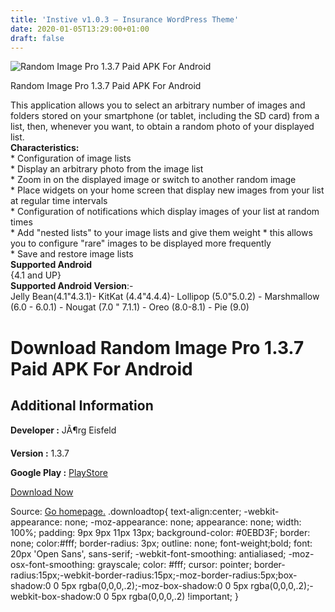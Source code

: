 ```yaml
---
title: 'Instive v1.0.3 – Insurance WordPress Theme'
date: 2020-01-05T13:29:00+01:00
draft: false
---
```


![Random Image Pro 1.3.7 Paid APK For Android](https://i1.wp.com/apkhome.net/wp-content/uploads/2020/01/Random-Image-Pro-1.3.7-Paid.png "Random Image Pro 1.3.7 Paid APK For Android")

  

Random Image Pro 1.3.7 Paid APK For Android

This application allows you to select an arbitrary number of images and folders stored on your smartphone (or tablet, including the SD card) from a list, then, whenever you want, to obtain a random photo of your displayed list.  
**Characteristics:**  
\* Configuration of image lists  
\* Display an arbitrary photo from the image list  
\* Zoom in on the displayed image or switch to another random image  
\* Place widgets on your home screen that display new images from your list at regular time intervals  
\* Configuration of notifications which display images of your list at random times  
\* Add "nested lists" to your image lists and give them weight \* this allows you to configure "rare" images to be displayed more frequently  
\* Save and restore image lists  
**Supported Android**  
{4.1 and UP}  
**Supported Android Version**:-  
Jelly Bean(4.1"4.3.1)- KitKat (4.4"4.4.4)- Lollipop (5.0"5.0.2) - Marshmallow (6.0 - 6.0.1) - Nougat (7.0 " 7.1.1) - Oreo (8.0-8.1) - Pie (9.0)

Download Random Image Pro 1.3.7 Paid APK For Android
====================================================

Additional Information
----------------------

**Developer :** JÃ¶rg Eisfeld

**Version :** 1.3.7

**Google Play :** [PlayStore](https://play.google.com/store/apps/details?id=de.jeisfeld.randomimagepro)

  

[Download Now](https://store4app.co/post/random-image-pro-1-3-7-paid-apk-for-android_1578211766)

  
Source: [Go homepage.](https://store4app.co/post/random-image-pro-1-3-7-paid-apk-for-android_1578211766) .downloadtop{ text-align:center; -webkit-appearance: none; -moz-appearance: none; appearance: none; width: 100%; padding: 9px 9px 11px 13px; background-color: #0EBD3F; border: none; color:#fff; border-radius: 3px; outline: none; font-weight;bold; font: 20px 'Open Sans', sans-serif; -webkit-font-smoothing: antialiased; -moz-osx-font-smoothing: grayscale; color: #fff; cursor: pointer; border-radius:15px;-webkit-border-radius:15px;-moz-border-radius:5px;box-shadow:0 0 5px rgba(0,0,0,.2);-moz-box-shadow:0 0 5px rgba(0,0,0,.2);-webkit-box-shadow:0 0 5px rgba(0,0,0,.2) !important; }